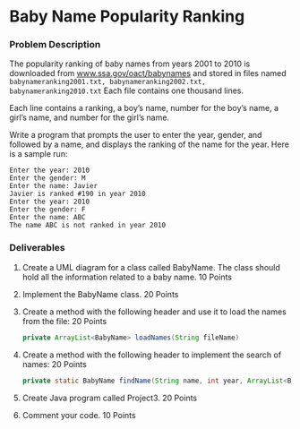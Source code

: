 # Baby Name Popularity Ranking

### Problem Description

The popularity ranking of baby names from years 2001 to 2010 is
downloaded from www.ssa.gov/oact/babynames and stored in files named
`babynameranking2001.txt, babynameranking2002.txt, babynameranking2010.txt`
Each file contains one thousand lines.

Each line contains a ranking, a boy’s name, number for the boy’s name,
a girl’s name, and number for the girl’s name.

Write a program that prompts the user to enter the year, gender, and followed by a name, and displays
the ranking of the name for the year. Here is a sample run:

```
Enter the year: 2010
Enter the gender: M
Enter the name: Javier
Javier is ranked #190 in year 2010
Enter the year: 2010
Enter the gender: F
Enter the name: ABC
The name ABC is not ranked in year 2010
```

### Deliverables

1. Create a UML diagram for a class called BabyName. The class
   should hold all the information related to a baby name. 10 Points

2. Implement the BabyName class. 20 Points

3. Create a method with the following header and use it to
   load the names from the file: 20 Points

   ```java
   private ArrayList<BabyName> loadNames(String fileName)
   ```

4. Create a method with the following header to implement the search of names: 20 Points
   ```java
   private static BabyName findName(String name, int year, ArrayList<BabyName> names)
   ```
5. Create Java program called Project3. 20 Points

6. Comment your code. 10 Points
